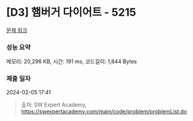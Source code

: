 # [D3] 햄버거 다이어트 - 5215 

[문제 링크](https://swexpertacademy.com/main/code/problem/problemDetail.do?contestProbId=AWT-lPB6dHUDFAVT) 

### 성능 요약

메모리: 20,296 KB, 시간: 191 ms, 코드길이: 1,844 Bytes

### 제출 일자

2024-02-05 17:41



> 출처: SW Expert Academy, https://swexpertacademy.com/main/code/problem/problemList.do